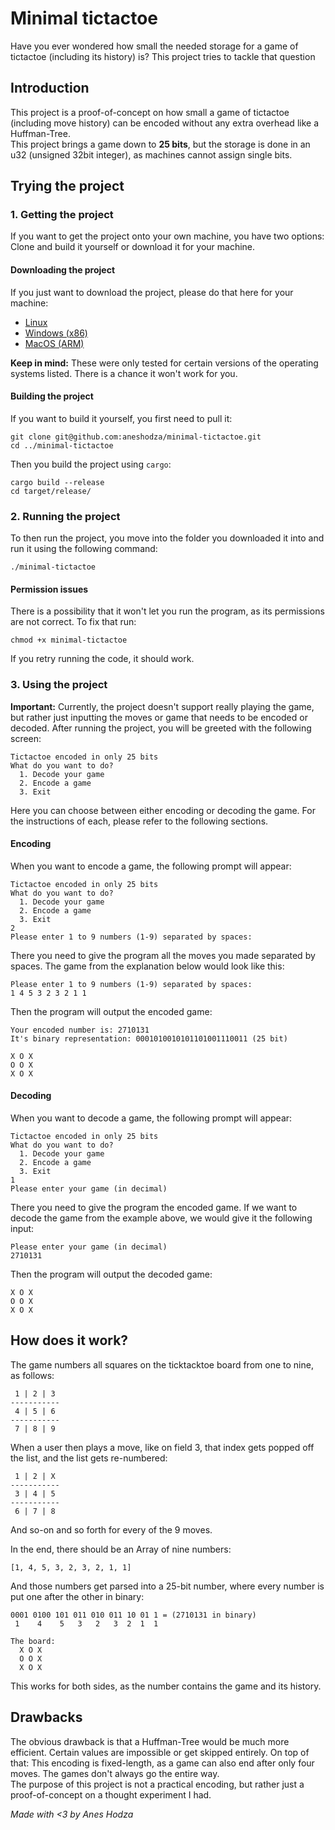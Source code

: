 # Minimal tictactoe
Have you ever wondered how small the needed storage for a game of tictactoe (including its history) is? This project tries to tackle that question
## Introduction
This project is a proof-of-concept on how small a game of tictactoe (including move history) can be encoded without any extra overhead like a Huffman-Tree.  
This project brings a game down to **25 bits**, but the storage is done in an u32 (unsigned 32bit integer), as machines cannot assign single bits.

## Trying the project
### 1. Getting the project
If you want to get the project onto your own machine, you have two options: Clone and build it yourself or download it for your machine.
#### Downloading the project
If you just want to download the project, please do that here for your machine:
* [Linux](https://drive.google.com/uc?export=download&id=1iX4Iq5KXK38x2_sv_qPkL7wAtGUq8nS8)
* [Windows (x86)](https://drive.google.com/uc?export=download&id=1W0BpVFOqLISQAX_Z3FP3guZf-doIEUuV)
* [MacOS (ARM)](https://drive.google.com/uc?export=download&id=10_o0qdmZh3KS1GVpC3deCeKLTo8-i92c)

**Keep in mind:** These were only tested for certain versions of the operating systems listed. There is a chance it
won't work for you.

#### Building the project
If you want to build it yourself, you first need to pull it:
```
git clone git@github.com:aneshodza/minimal-tictactoe.git
cd ../minimal-tictactoe
```
Then you build the project using `cargo`:
```
cargo build --release
cd target/release/
```

### 2. Running the project
To then run the project, you move into the folder you downloaded it into and run it using the following command:
```
./minimal-tictactoe
```
#### Permission issues
There is a possibility that it won't let you run the program, as its permissions are not correct. To fix that run:
```
chmod +x minimal-tictactoe
```
If you retry running the code, it should work.

### 3. Using the project
**Important:** Currently, the project doesn't support really playing the game, but rather just inputting the moves or game
that needs to be encoded or decoded.
After running the project, you will be greeted with the following screen:
```
Tictactoe encoded in only 25 bits
What do you want to do?
  1. Decode your game
  2. Encode a game
  3. Exit
```
Here you can choose between either encoding or decoding the game. For the instructions of each, please refer to the
following sections.
#### Encoding
When you want to encode a game, the following prompt will appear:
```
Tictactoe encoded in only 25 bits
What do you want to do?
  1. Decode your game
  2. Encode a game
  3. Exit
2
Please enter 1 to 9 numbers (1-9) separated by spaces:
```
There you need to give the program all the moves you made separated by spaces. The game from the explanation below
would look like this:
```
Please enter 1 to 9 numbers (1-9) separated by spaces:
1 4 5 3 2 3 2 1 1
```
Then the program will output the encoded game:
```
Your encoded number is: 2710131
It's binary representation: 0001010010101101001110011 (25 bit)

X O X
O O X
X O X
```
#### Decoding
When you want to decode a game, the following prompt will appear:
```
Tictactoe encoded in only 25 bits
What do you want to do?
  1. Decode your game
  2. Encode a game
  3. Exit
1
Please enter your game (in decimal)
```
There you need to give the program the encoded game. If we want to decode the game from the example above, we would
give it the following input:
```
Please enter your game (in decimal)
2710131
```
Then the program will output the decoded game:
```
X O X
O O X
X O X
```

## How does it work?
The game numbers all squares on the ticktacktoe board from one to nine, as follows:
```
 1 | 2 | 3
-----------
 4 | 5 | 6
-----------
 7 | 8 | 9
```
When a user then plays a move, like on field 3, that index gets popped off the list, and the list gets
re-numbered:
```
 1 | 2 | X
-----------
 3 | 4 | 5
-----------
 6 | 7 | 8
```
And so-on and so forth for every of the 9 moves.

In the end, there should be an Array of nine numbers:
```
[1, 4, 5, 3, 2, 3, 2, 1, 1]
```
And those numbers get parsed into a 25-bit number, where every number is put one after the other in binary:
```
0001 0100 101 011 010 011 10 01 1 = (2710131 in binary)
 1    4    5   3   2   3  2  1  1

The board:
  X O X
  O O X
  X O X
```
This works for both sides, as the number contains the game and its history.

## Drawbacks
The obvious drawback is that a Huffman-Tree would be much more efficient. Certain values are impossible or get skipped entirely. On top of that: This encoding is fixed-length, as a game can also end after only four moves. The games don't always go the entire way.  
The purpose of this project is not a practical encoding, but rather just a proof-of-concept on a thought experiment I had.

*Made with <3 by Anes Hodza*
